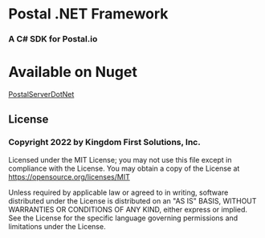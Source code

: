 # Postal .NET Framework
### A C# SDK for Postal.io

# Available on Nuget
[PostalServerDotNet](https://www.nuget.org/packages/PostalServerDotNet/)

## License
### Copyright 2022 by Kingdom First Solutions, Inc. 

Licensed under the MIT License; you may not use this file except in compliance with the License. You may obtain a copy of the License at https://opensource.org/licenses/MIT  

Unless required by applicable law or agreed to in writing, software distributed under the License is distributed on an "AS IS" BASIS, WITHOUT WARRANTIES OR CONDITIONS OF ANY KIND, either express or implied. See the License for the specific language governing permissions and limitations under the License.